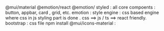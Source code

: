 @mui/material @emotion/react @emotion/ styled : all core compoents : button, appbar, card , grid, etc.
emotion : style engine : css based engine where
css in js styling part is done .
css ==> js / ts ==> react friendly.
bootstrap : css file
npm install @mui/icons-material :
